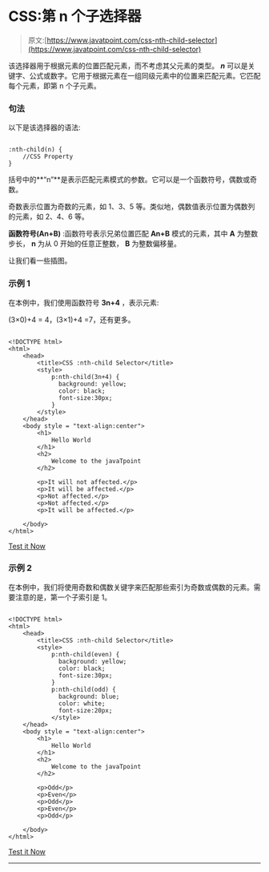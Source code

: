 # CSS:第 n 个子选择器

> 原文:[https://www.javatpoint.com/css-nth-child-selector](https://www.javatpoint.com/css-nth-child-selector)

该选择器用于根据元素的位置匹配元素，而不考虑其父元素的类型。 ***n*** 可以是关键字、公式或数字。它用于根据元素在一组同级元素中的位置来匹配元素。它匹配每个元素，即第 n 个子元素。

### 句法

以下是该选择器的语法:

```

:nth-child(n) {
    //CSS Property
}

```

括号中的**“n”**是表示匹配元素模式的参数。它可以是一个函数符号，偶数或奇数。

奇数表示位置为奇数的元素，如 1、3、5 等。类似地，偶数值表示位置为偶数列的元素，如 2、4、6 等。

**函数符号(An+B)** :函数符号表示兄弟位置匹配 **An+B** 模式的元素，其中 **A** 为整数步长， **n** 为从 0 开始的任意正整数， **B** 为整数偏移量。

让我们看一些插图。

### 示例 1

在本例中，我们使用函数符号 **3n+4** ，表示元素:

(3×0)+4 = 4，(3×1)+4 =7，还有更多。

```

<!DOCTYPE html> 
<html> 
    <head> 
        <title>CSS :nth-child Selector</title> 
        <style>  
            p:nth-child(3n+4) { 
              background: yellow; 
              color: black; 
			  font-size:30px;
            } 
        </style> 
    </head> 
    <body style = "text-align:center"> 
        <h1> 
            Hello World 
        </h1> 
        <h2> 
            Welcome to the javaTpoint 
        </h2> 

        <p>It will not affected.</p> 
        <p>It will be affected.</p> 
        <p>Not affected.</p> 
        <p>Not affected.</p> 
        <p>It will be affected.</p> 

    </body> 
</html>

```

[Test it Now](https://www.javatpoint.com/oprweb/test.jsp?filename=CSSnth-childselector1)

### 示例 2

在本例中，我们将使用奇数和偶数关键字来匹配那些索引为奇数或偶数的元素。需要注意的是，第一个子索引是 1。

```

<!DOCTYPE html> 
<html> 
    <head> 
        <title>CSS :nth-child Selector</title> 
        <style>  
            p:nth-child(even) { 
              background: yellow; 
              color: black; 
			  font-size:30px;
            } 
            p:nth-child(odd) { 
              background: blue; 
              color: white; 
			  font-size:20px;
			</style> 
    </head> 
    <body style = "text-align:center"> 
        <h1> 
            Hello World 
        </h1> 
        <h2> 
            Welcome to the javaTpoint 
        </h2> 

        <p>Odd</p> 
        <p>Even</p> 
        <p>Odd</p> 
        <p>Even</p> 
        <p>Odd</p> 

    </body> 
</html>

```

[Test it Now](https://www.javatpoint.com/oprweb/test.jsp?filename=CSSnth-childselector2)

* * *
